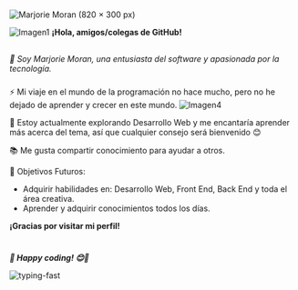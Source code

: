 #
![Marjorie Moran (820 × 300 px)](https://github.com/MarjorieMoran-UMG/MarjorieMoran-UMG/assets/79346379/e9a850c4-03a5-4749-b937-392baff69588)

![Imagen1](https://github.com/MarjorieMoran-UMG/MarjorieMoran-UMG/assets/79346379/ac49020d-bffc-488d-8316-c30bd2a29789)  **¡Hola, amigos/colegas de GitHub!** 

##
*💬 Soy Marjorie Moran, una entusiasta del software y apasionada por la tecnología.*

###
⚡ Mi viaje en el mundo de la programación no hace mucho, pero no he dejado de aprender y crecer en este mundo. ![Imagen4](https://github.com/MarjorieMoran-UMG/MarjorieMoran-UMG/assets/79346379/84dd91b5-a8b8-4061-b7c0-5207ebad010a)


🌱 Estoy actualmente explorando Desarrollo Web y me encantaría aprender más acerca del tema, 
así que cualquier consejo será bienvenido 😊

📚 Me gusta compartir conocimiento para ayudar a otros.

🎯 Objetivos Futuros:
- Adquirir habilidades en: Desarrollo Web, Front End, Back End y toda el área creativa.
- Aprender y adquirir conocimientos todos los días. 

**¡Gracias por visitar mi perfil!**

#
***👋 Happy coding! 😊🚀***

![typing-fast](https://github.com/MarjorieMoran-UMG/MarjorieMoran-UMG/assets/79346379/7a9f6d5e-f444-4df1-b9b1-c9fa823216c8)

